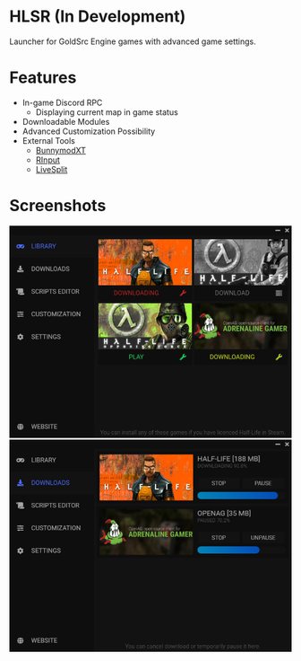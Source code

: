 # HLSR (In Development)
Launcher for GoldSrc Engine games with advanced game settings.
# Features
+ In-game Discord RPC
	 + Displaying current map in game status
+ Downloadable Modules
+ Advanced Customization Possibility
+ External Tools
	 - [BunnymodXT](https://github.com/YaLTeR/BunnymodXT)
	 - [RInput](https://fearless-assassins.com/files/file/1656-rinput/)
	 - [LiveSplit](https://livesplit.org/)
# Screenshots
![Library](screenshots/Library.png)
![Downloads](screenshots/Downloads.png)
